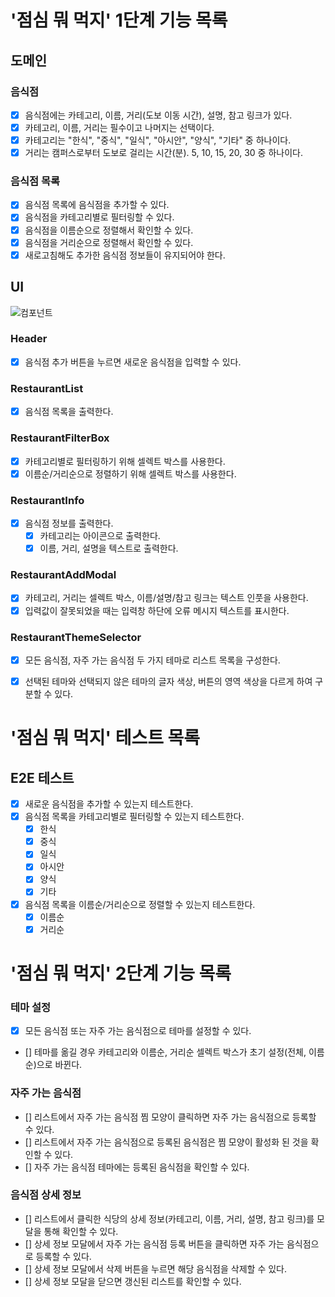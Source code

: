 # '점심 뭐 먹지' 1단계 기능 목록

## 도메인

### 음식점

- [x] 음식점에는 카테고리, 이름, 거리(도보 이동 시간), 설명, 참고 링크가 있다.
- [x] 카테고리, 이름, 거리는 필수이고 나머지는 선택이다.
- [x] 카테고리는 "한식", "중식", "일식", "아시안", "양식", "기타" 중 하나이다.
- [x] 거리는 캠퍼스로부터 도보로 걸리는 시간(분). 5, 10, 15, 20, 30 중 하나이다.

### 음식점 목록

- [x] 음식점 목록에 음식점을 추가할 수 있다.
- [x] 음식점을 카테고리별로 필터링할 수 있다.
- [x] 음식점을 이름순으로 정렬해서 확인할 수 있다.
- [x] 음식점을 거리순으로 정렬해서 확인할 수 있다.
- [x] 새로고침해도 추가한 음식점 정보들이 유지되어야 한다.

## UI

![컴포넌트](./ui.png)

### Header

- [x] 음식점 추가 버튼을 누르면 새로운 음식점을 입력할 수 있다.

### RestaurantList

- [x] 음식점 목록을 출력한다.

### RestaurantFilterBox

- [x] 카테고리별로 필터링하기 위해 셀렉트 박스를 사용한다.
- [x] 이름순/거리순으로 정렬하기 위해 셀렉트 박스를 사용한다.

### RestaurantInfo

- [x] 음식점 정보를 출력한다.
  - [x] 카테고리는 아이콘으로 출력한다.
  - [x] 이름, 거리, 설명을 텍스트로 출력한다.

### RestaurantAddModal

- [x] 카테고리, 거리는 셀렉트 박스, 이름/설명/참고 링크는 텍스트 인풋을 사용한다.
- [x] 입력값이 잘못되었을 때는 입력창 하단에 오류 메시지 텍스트를 표시한다.

### RestaurantThemeSelector

- [x] 모든 음식점, 자주 가는 음식점 두 가지 테마로 리스트 목록을 구성한다.

- [x] 선택된 테마와 선택되지 않은 테마의 글자 색상, 버튼의 영역 색상을 다르게 하여 구분할 수 있다.

# '점심 뭐 먹지' 테스트 목록

## E2E 테스트

- [x] 새로운 음식점을 추가할 수 있는지 테스트한다.
- [x] 음식점 목록을 카테고리별로 필터링할 수 있는지 테스트한다.
  - [x] 한식
  - [x] 중식
  - [x] 일식
  - [x] 아시안
  - [x] 양식
  - [x] 기타
- [x] 음식점 목록을 이름순/거리순으로 정렬할 수 있는지 테스트한다.
  - [x] 이름순
  - [x] 거리순

# '점심 뭐 먹지' 2단계 기능 목록

### 테마 설정

- [x] 모든 음식점 또는 자주 가는 음식점으로 테마를 설정할 수 있다.
- [] 테마를 옮길 경우 카테고리와 이름순, 거리순 셀렉트 박스가 초기 설정(전체, 이름순)으로 바뀐다.

### 자주 가는 음식점

- [] 리스트에서 자주 가는 음식점 찜 모양이 클릭하면 자주 가는 음식점으로 등록할 수 있다.
- [] 리스트에서 자주 가는 음식점으로 등록된 음식점은 찜 모양이 활성화 된 것을 확인할 수 있다.
- [] 자주 가는 음식점 테마에는 등록된 음식점을 확인할 수 있다.

### 음식점 상세 정보

- [] 리스트에서 클릭한 식당의 상세 정보(카테고리, 이름, 거리, 설명, 참고 링크)를 모달을 통해 확인할 수 있다.
- [] 상세 정보 모달에서 자주 가는 음식점 등록 버튼을 클릭하면 자주 가는 음식점으로 등록할 수 있다.
- [] 상세 정보 모달에서 삭제 버튼을 누르면 해당 음식점을 삭제할 수 있다.
- [] 상세 정보 모달을 닫으면 갱신된 리스트를 확인할 수 있다.
